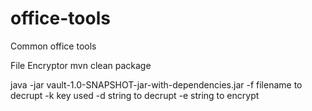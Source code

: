 # office-tools
Common office tools

File Encryptor
mvn clean package

java -jar vault-1.0-SNAPSHOT-jar-with-dependencies.jar -f filename to decrupt -k key used -d string to decrupt -e string to encrypt

